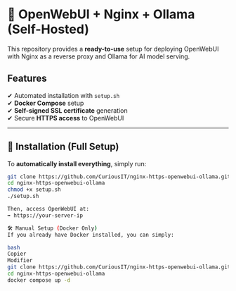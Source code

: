 # 🚀 OpenWebUI + Nginx + Ollama (Self-Hosted)

This repository provides a **ready-to-use** setup for deploying OpenWebUI with Nginx as a reverse proxy and Ollama for AI model serving.

## Features
✔ Automated installation with `setup.sh`  
✔ **Docker Compose** setup  
✔ **Self-signed SSL certificate** generation  
✔ Secure **HTTPS access** to OpenWebUI  

---

## 🔧 Installation (Full Setup)
To **automatically install everything**, simply run:
```bash
git clone https://github.com/CuriousIT/nginx-https-openwebui-ollama.git
cd nginx-https-openwebui-ollama
chmod +x setup.sh
./setup.sh

Then, access OpenWebUI at:
➡ https://your-server-ip

🛠 Manual Setup (Docker Only)
If you already have Docker installed, you can simply:

bash
Copier
Modifier
git clone https://github.com/CuriousIT/nginx-https-openwebui-ollama.git
cd nginx-https-openwebui-ollama
docker compose up -d